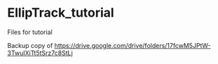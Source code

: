 # EllipTrack_tutorial
Files for tutorial

Backup copy of https://drive.google.com/drive/folders/17fcwM5JPtW-3TwuIXiTt5tSrz7c8StLj
